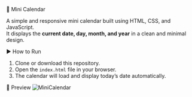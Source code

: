 📅 Mini Calendar

A simple and responsive mini calendar built using HTML, CSS, and JavaScript.  
It displays the **current date, day, month, and year** in a clean and minimal design.

▶️ How to Run
1. Clone or download this repository.  
2. Open the `index.html` file in your browser.  
3. The calendar will load and display today’s date automatically.

 📸 Preview
 ![MiniCalendar](assets/screenshot.png)
